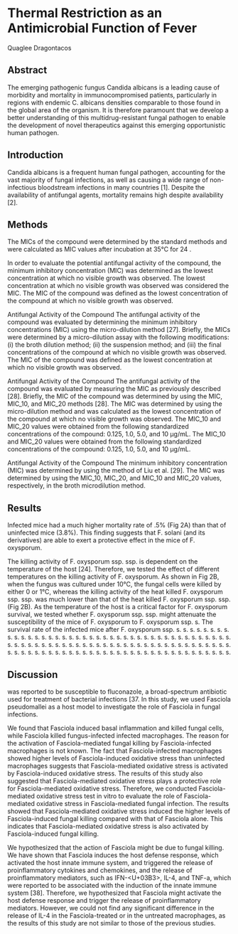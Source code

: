 # Thermal Restriction as an Antimicrobial Function of Fever
Quaglee Dragontacos


## Abstract
The emerging pathogenic fungus Candida albicans is a leading cause of morbidity and mortality in immunocompromised patients, particularly in regions with endemic C. albicans densities comparable to those found in the global area of the organism. It is therefore paramount that we develop a better understanding of this multidrug-resistant fungal pathogen to enable the development of novel therapeutics against this emerging opportunistic human pathogen.


## Introduction
Candida albicans is a frequent human fungal pathogen, accounting for the vast majority of fungal infections, as well as causing a wide range of non-infectious bloodstream infections in many countries [1]. Despite the availability of antifungal agents, mortality remains high despite availability [2].


## Methods
The MICs of the compound were determined by the standard methods and were calculated as MIC values after incubation at 35°C for 24 .

In order to evaluate the potential antifungal activity of the compound, the minimum inhibitory concentration (MIC) was determined as the lowest concentration at which no visible growth was observed. The lowest concentration at which no visible growth was observed was considered the MIC. The MIC of the compound was defined as the lowest concentration of the compound at which no visible growth was observed.

Antifungal Activity of the Compound
The antifungal activity of the compound was evaluated by determining the minimum inhibitory concentrations (MIC) using the micro-dilution method [27]. Briefly, the MICs were determined by a micro-dilution assay with the following modifications: (i) the broth dilution method; (ii) the suspension method; and (iii) the final concentrations of the compound at which no visible growth was observed. The MIC of the compound was defined as the lowest concentration at which no visible growth was observed.

Antifungal Activity of the Compound
The antifungal activity of the compound was evaluated by measuring the MIC as previously described [28]. Briefly, the MIC of the compound was determined by using the MIC, MIC_10, and MIC_20 methods [28]. The MIC was determined by using the micro-dilution method and was calculated as the lowest concentration of the compound at which no visible growth was observed. The MIC_10 and MIC_20 values were obtained from the following standardized concentrations of the compound: 0.125, 1.0, 5.0, and 10 µg/mL. The MIC_10 and MIC_20 values were obtained from the following standardized concentrations of the compound: 0.125, 1.0, 5.0, and 10 µg/mL.

Antifungal Activity of the Compound
The minimum inhibitory concentration (MIC) was determined by using the method of Liu et al. [29]. The MIC was determined by using the MIC_10, MIC_20, and MIC_10 and MIC_20 values, respectively, in the broth microdilution method.


## Results
Infected mice had a much higher mortality rate of .5% (Fig 2A) than that of uninfected mice (3.8%). This finding suggests that F. solani (and its derivatives) are able to exert a protective effect in the mice of F. oxysporum.

The killing activity of F. oxysporum ssp. ssp. is dependent on the temperature of the host [24]. Therefore, we tested the effect of different temperatures on the killing activity of F. oxysporum. As shown in Fig 2B, when the fungus was cultured under 10°C, the fungal cells were killed by either 0 or 1°C, whereas the killing activity of the heat killed F. oxysporum ssp. ssp. was much lower than that of the heat killed F. oxysporum ssp. ssp. (Fig 2B). As the temperature of the host is a critical factor for F. oxysporum survival, we tested whether F. oxysporum ssp. ssp. might attenuate the susceptibility of the mice of F. oxysporum to F. oxysporum ssp. s. The survival rate of the infected mice after F. oxysporum ssp. s. s. s. s. s. s. s. s. s. s. s. s. s. s. s. s. s. s. s. s. s. s. s. s. s. s. s. s. s. s. s. s. s. s. s. s. s. s. s. s. s. s. s. s. s. s. s. s. s. s. s. s. s. s. s. s. s. s. s. s. s. s. s. s. s. s. s. s. s. s. s. s. s. s. s. s. s. s. s. s. s. s. s. s. s. s. s. s. s. s. s. s. s. s. s. s. s. s. s. s. s. s. s. s. s. s. s.


## Discussion
 was reported to be susceptible to fluconazole, a broad-spectrum antibiotic used for treatment of bacterial infections [37. In this study, we used Fasciola pseudomallei as a host model to investigate the role of Fasciola in fungal infections.

We found that Fasciola induced basal inflammation and killed fungal cells, while Fasciola killed fungus-infected infected macrophages. The reason for the activation of Fasciola-mediated fungal killing by Fasciola-infected macrophages is not known. The fact that Fasciola-infected macrophages showed higher levels of Fasciola-induced oxidative stress than uninfected macrophages suggests that Fasciola-mediated oxidative stress is activated by Fasciola-induced oxidative stress. The results of this study also suggested that Fasciola-mediated oxidative stress plays a protective role for Fasciola-mediated oxidative stress. Therefore, we conducted Fasciola-mediated oxidative stress test in vitro to evaluate the role of Fasciola-mediated oxidative stress in Fasciola-mediated fungal infection. The results showed that Fasciola-mediated oxidative stress induced the higher levels of Fasciola-induced fungal killing compared with that of Fasciola alone. This indicates that Fasciola-mediated oxidative stress is also activated by Fasciola-induced fungal killing.

We hypothesized that the action of Fasciola might be due to fungal killing. We have shown that Fasciola induces the host defense response, which activated the host innate immune system, and triggered the release of proinflammatory cytokines and chemokines, and the release of proinflammatory mediators, such as IFN-<U+03B3>, IL-4, and TNF-a, which were reported to be associated with the induction of the innate immune system [38]. Therefore, we hypothesized that Fasciola might activate the host defense response and trigger the release of proinflammatory mediators. However, we could not find any significant difference in the release of IL-4 in the Fasciola-treated or in the untreated macrophages, as the results of this study are not similar to those of the previous studies.
